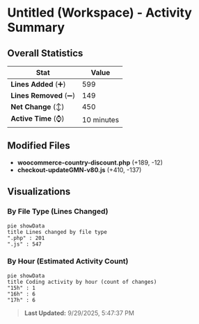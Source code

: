 # Untitled (Workspace) - Activity Summary 

## Overall Statistics

| Stat                   | Value                                                             |
| ---------------------- | ----------------------------------------------------------------- |
| **Lines Added** (➕)   | 599                                          |
| **Lines Removed** (➖) | 149                                        |
| **Net Change** (↕)    | 450                |
| **Active Time** (⌚)   | 10 minutes |


## Modified Files
- **woocommerce-country-discount.php** (+189, -12)
- **checkout-updateGMN-v80.js** (+410, -137)

## Visualizations

### By File Type (Lines Changed)

```mermaid
pie showData
title Lines changed by file type
".php" : 201
".js" : 547
```

### By Hour (Estimated Activity Count)

```mermaid
pie showData
title Coding activity by hour (count of changes)
"15h" : 1
"16h" : 6
"17h" : 6
```


> **Last Updated:** 9/29/2025, 5:47:37 PM
